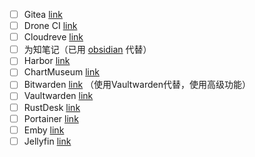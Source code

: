 - [ ] Gitea [link](https://gitea.io/zh-cn/)
- [ ] Drone CI [link](https://www.drone.io/)
- [ ] Cloudreve [link](https://cloudreve.org/)
- [ ] 为知笔记（已用 [obsidian](https://obsidian.md/) 代替）
- [ ] Harbor [link](https://goharbor.io/)
- [ ] ChartMuseum [link](https://chartmuseum.com/)
- [ ] Bitwarden [link](https://bitwarden.com/open-source/) （使用Vaultwarden代替，使用高级功能）
- [ ] Vaultwarden [link](https://github.com/dani-garcia/vaultwarden)
- [ ] RustDesk [link](https://rustdesk.com/)
- [ ] Portainer [link](https://www.portainer.io/)
- [ ] Emby [link](https://emby.media/)
- [ ] Jellyfin [link](https://jellyfin.org/)